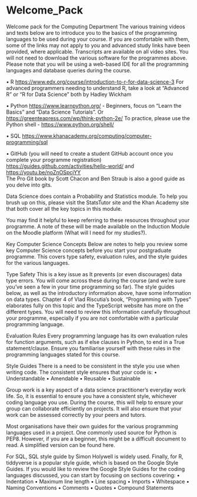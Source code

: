 # Welcome_Pack
Welcome pack for the Computing Department
The various training videos and texts below are to introduce you to the basics of the programming languages to be used during your course.   If you are comfortable with them, some of the links may not apply to you and advanced study links have been provided, where applicable.  Transcripts are available on all video sites.  You will not need to download the various software for the programmes above.  Please note that you will be using a web-based IDE for all the programming languages and database queries during the course.  

•	R 
https://www.edx.org/course/introduction-to-r-for-data-science-3 
For advanced programmers needing to understand R, take a look at “Advanced R” or “R for Data Science” both by Hadley Wickham

•	Python
https://www.learnpython.org/ - Beginners, focus on “Learn the Basics” and “Data Science Tutorials”.
Or https://greenteapress.com/wp/think-python-2e/
To practice, please use the Python shell - https://www.python.org/shell/

•	SQL 
https://www.khanacademy.org/computing/computer-programming/sql

•	GitHub (you will need to create a student GitHub account once you complete your programme registration)
https://guides.github.com/activities/hello-world/ and https://youtu.be/noZnOSpcjYY  
The Pro Git book by Scott Chacon and Ben Straub is also a good guide as you delve into gits.

Data Science does contain a Probability and Statistics module.  To help you brush up on this, please visit the StatsTutor site and the Khan Academy site that both cover all the key topics in this module.

You may find it helpful to keep referring to these resources throughout your programme.  A note of these will be made available on the Induction Module on the Moodle platform (What will I need for my studies?).


Key Computer Science Concepts
Below are notes to help you review some key Computer Science concepts before you start your postgraduate programme.  This covers type safety, evaluation rules, and the style guides for the various languages.

Type Safety
This is a key issue as It prevents (or even discourages) data type errors.  You will come across these during the course (and we’re sure you’ve seen a few in your time programming so far).  The style guides below, as well as the introductory information above, have some information on data types.  Chapter 4 of Vlad Riscutia’s book, “Programming with Types” elaborates fully on this topic and the TypeScript website has more on the different types.  You will need to review this information carefully throughout your programme, especially if you are not comfortable with a particular programming language.  

Evaluation Rules 
Every programming language has its own evaluation rules for function arguments, such as if else clauses in Python, to end in a True statement/clause.  Ensure you familiarise yourself with these rules in the programming languages stated for this course.

Style Guides
There is a need to be consistent in the style you use when writing code.  The consistent style ensures that your code is:
•	Understandable
•	Amendable
•	Reusable
•	Sustainable

Group work is a key aspect of a data science practitioner’s everyday work life.  So, it is essential to ensure you have a consistent style, whichever coding language you use.  During the course, this will help to ensure your group can collaborate efficiently on projects.  It will also ensure that your work can be assessed correctly by your peers and tutors.  

Most organisations have their own guides for the various programming languages used in a project.  One commonly used source for Python is PEP8.  However, if you are a beginner, this might be a difficult document to read.  A simplified version can be found here.  

For SQL, SQL style guide by Simon Holywell is widely used.  Finally, for R, tiddyverse is a popular style guide, which is based on the Google Style Guides.   If you would like to review the Google Style Guides for the coding languages discussed, you can start by focusing on sections covering:
•	Indentation
•	Maximum line length
•	Line spacing
•	Imports
•	Whitespace
•	Naming Conventions
•	Comments
•	Quotes
•	Compound Statements
